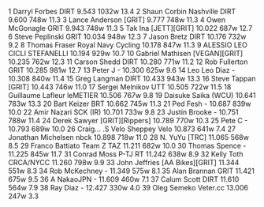   1  Darryl Forbes  DIRT   9.543    1032w  13.4
  2  Shaun Corbin Nashville  DIRT   9.600    748w  11.3
  3  Lance Anderson  [GRIT]  9.777      748w  11.3
  4  Owen McGonagle  GRIT   9.943    748w  11.3
  5  Tak Ina  [JETT][GRIT]  10.022      687w  12.7
  6  Steve Peplinski  GRIT   10.034      948w  12.3
  7  Jason Bretz  DIRT   10.176      732w  9.2
  8  Thomas Fraser  Royal Navy Cycling   10.178      847w  11.3
  9  ALESSIO LEO  CICLI STEFANELLI   10.194      929w  10.7
 10  Gabriel Mathisen  [VEGAN][GRIT]  10.235    762w  12.3
 11  Carson Shedd  DIRT   10.280      771w  11.2
 12  Rob Fullerton  GRIT   10.285      981w  12.7
 13  Peter J  -  10.300      625w  9.6
 14  Leo Leo Diaz  -  10.308      840w  11.4
 15  Greg Langman  DIRT  10.433      943w  13.3
 16  Steve Tappan  [GRIT]  10.443      746w  11.0
 17  Sergei Melnikov  UTT   10.505      722w  11.5
 18  Guillaume Lafleur  leMETIER  10.506      767w  9.8
 19  Daisuke Saika  (WCU)     10.641      783w  13.3
 20  Bart Keizer  BRT   10.662      745w  11.3
 21  Ped Fesh  -  10.687      839w  10.0
 22  Amir Nazari SCK  (IR)    10.701      733w  9.8
 23  Justin Brooke  -  10.751      788w  11.4
 24  Derek Sawyer  [GRIT][Rippers]  10.789      770w  10.3
 25  Pete C  -  10.793      689w  10.0
 26  Craig... .S Velo  Sheppey Velo   10.873      641w  7.4
 27  Jonathan Michelsen  nbck   10.898      718w  11.0
 28  N. YuYu  [TRC]     11.065      568w  8.5
 29  Franco Battiato  Team Z TAZ   11.211      682w  10.0
 30  Thomas Spence  -  11.225      845w  11.7
 31  Conrad Moss  P-TJ RT   11.242      638w  8.9
 32  Kelly Toth  CRCA/NYCC  11.260      798w  9.9
 33  John Jeffries  [AA Bikes][GRIT]  11.344      551w  8.3
 34  Rob McKechney  -  11.349      575w  8.1
 35  Alan Brannan  GRIT   11.421      675w  9.5
 36  A NakaoJPN  -  11.609      460w  7.1
 37  Calum Scott  DIRT   11.610      564w  7.9
 38  Ray Diaz  -  12.427      330w  4.0
 39  Oleg Semeko  Veter.cc  13.006      247w  3.3

